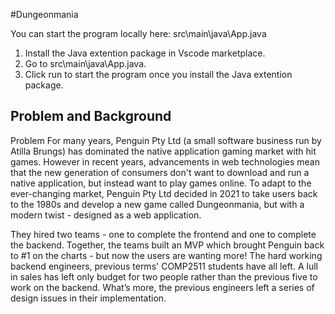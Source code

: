 #Dungeonmania

You can start the program locally here:
src\main\java\App.java
1. Install the Java extention package in Vscode marketplace. 
2. Go to src\main\java\App.java. 
3. Click run to start the program once you install the Java extention package.

## Problem and Background
Problem
For many years, Penguin Pty Ltd (a small software business run by Atilla Brungs) has dominated the native application gaming market with hit games. However in recent years, advancements in web technologies mean that the new generation of consumers don't want to download and run a native application, but instead want to play games online. To adapt to the ever-changing market, Penguin Pty Ltd decided in 2021 to take users back to the 1980s and develop a new game called Dungeonmania, but with a modern twist - designed as a web application.

They hired two teams - one to complete the frontend and one to complete the backend. Together, the teams built an MVP which brought Penguin back to #1 on the charts - but now the users are wanting more! The hard working backend engineers, previous terms' COMP2511 students have all left. A lull in sales has left only budget for two people rather than the previous five to work on the backend. What’s more, the previous engineers left a series of design issues in their implementation.